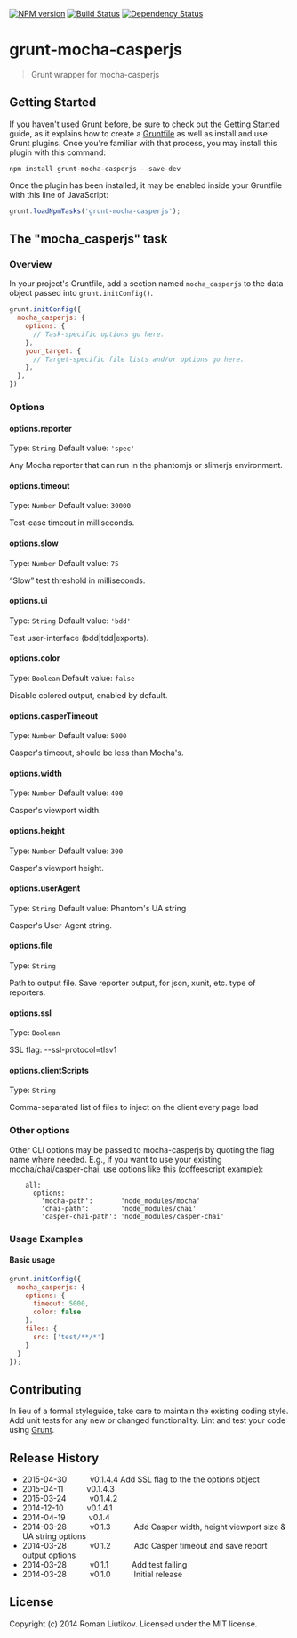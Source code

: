 [![NPM version](https://badge.fury.io/js/grunt-mocha-casperjs.svg)](http://badge.fury.io/js/grunt-mocha-casperjs)
[![Build Status](https://travis-ci.org/roman01la/grunt-mocha-casperjs.svg?branch=master)](https://travis-ci.org/roman01la/grunt-mocha-casperjs)
[![Dependency Status](https://gemnasium.com/roman01la/grunt-mocha-casperjs.svg)](https://gemnasium.com/roman01la/grunt-mocha-casperjs)

# grunt-mocha-casperjs

> Grunt wrapper for mocha-casperjs

## Getting Started

If you haven't used [Grunt](http://gruntjs.com/) before, be sure to check out the [Getting Started](http://gruntjs.com/getting-started) guide, as it explains how to create a [Gruntfile](http://gruntjs.com/sample-gruntfile) as well as install and use Grunt plugins. Once you're familiar with that process, you may install this plugin with this command:

```shell
npm install grunt-mocha-casperjs --save-dev
```

Once the plugin has been installed, it may be enabled inside your Gruntfile with this line of JavaScript:

```js
grunt.loadNpmTasks('grunt-mocha-casperjs');
```

## The "mocha_casperjs" task

### Overview
In your project's Gruntfile, add a section named `mocha_casperjs` to the data object passed into `grunt.initConfig()`.

```js
grunt.initConfig({
  mocha_casperjs: {
    options: {
      // Task-specific options go here.
    },
    your_target: {
      // Target-specific file lists and/or options go here.
    },
  },
})
```

### Options

#### options.reporter
Type: `String`
Default value: `'spec'`

Any Mocha reporter that can run in the phantomjs or slimerjs environment.

#### options.timeout
Type: `Number`
Default value: `30000`

Test-case timeout in milliseconds.

#### options.slow
Type: `Number`
Default value: `75`

“Slow” test threshold in milliseconds.

#### options.ui
Type: `String`
Default value: `'bdd'`

Test user-interface (bdd|tdd|exports).

#### options.color
Type: `Boolean`
Default value: `false`

Disable colored output, enabled by default.

#### options.casperTimeout
Type: `Number`
Default value: `5000`

Casper's timeout, should be less than Mocha's.

#### options.width
Type: `Number`
Default value: `400`

Casper's viewport width.

#### options.height
Type: `Number`
Default value: `300`

Casper's viewport height.

#### options.userAgent
Type: `String`
Default value: Phantom's UA string

Casper's User-Agent string.

#### options.file
Type: `String`

Path to output file. Save reporter output, for json, xunit, etc. type of reporters.

#### options.ssl
Type: `Boolean`

SSL flag: --ssl-protocol=tlsv1

#### options.clientScripts
Type: `String`

Comma-separated list of files to inject on the client every page load

### Other options

Other CLI options may be passed to mocha-casperjs by quoting the flag name where needed. E.g., if you want to use your existing mocha/chai/casper-chai, use options like this (coffeescript example):
```
    all:
      options:
        'mocha-path':       'node_modules/mocha'
        'chai-path':        'node_modules/chai'
        'casper-chai-path': 'node_modules/casper-chai'
```

### Usage Examples

#### Basic usage

```js
grunt.initConfig({
  mocha_casperjs: {
    options: {
      timeout: 5000,
      color: false
    },
    files: {
      src: ['test/**/*']
    }
  }
});
```

## Contributing
In lieu of a formal styleguide, take care to maintain the existing coding style. Add unit tests for any new or changed functionality. Lint and test your code using [Grunt](http://gruntjs.com/).

## Release History
- 2015-04-30   v0.1.4.4 Add SSL flag to the the options object
- 2015-04-11   v0.1.4.3
- 2015-03-24   v0.1.4.2
- 2014-12-10   v0.1.4.1
- 2014-04-19   v0.1.4
- 2014-03-28   v0.1.3   Add Casper width, height viewport size & UA string options
- 2014-03-28   v0.1.2   Add Casper timeout and save report output options
- 2014-03-28   v0.1.1   Add test failing
- 2014-03-28   v0.1.0   Initial release

## License
Copyright (c) 2014 Roman Liutikov. Licensed under the MIT license.
